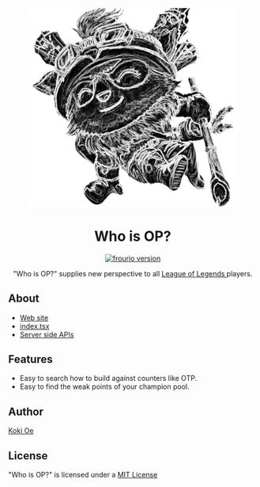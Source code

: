 <div align="center">
    <img src="./public/teemo.png" width="420" alt="who-is-op" />
    <h1>
        Who is OP?
    </h1>
    <p>
        <a href="https://www.npmjs.com/package/frourio">
            <img src="https://img.shields.io/badge/frourio-0.25.1-orange" alt="frourio version" />
        </a>
    </p>
    <p>
        "Who is OP?" supplies new perspective to all
        <a href="https://www.leagueoflegends.com/">
            League of Legends
        </a>
        players.
    </p>
</div>

## About
- [Web site](who-is-op.vercel.app)
- [index.tsx](https://github.com/koki-oe/who-is-op/blob/main/pages/index.tsx)
- [Server side APIs](https://github.com/koki-oe/who-is-op/tree/main/server/api)

## Features
- Easy to search how to build against counters like OTP.
- Easy to find the weak points of your champion pool.

## Author
[Koki Oe](https://www.facebook.com/profile.php?id=100020356560557)

## License
"Who is OP?" is licensed under a [MIT License](./LICENSE)
